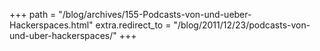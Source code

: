 +++
path = "/blog/archives/155-Podcasts-von-und-ueber-Hackerspaces.html"
extra.redirect_to = "/blog/2011/12/23/podcasts-von-und-uber-hackerspaces/"
+++
